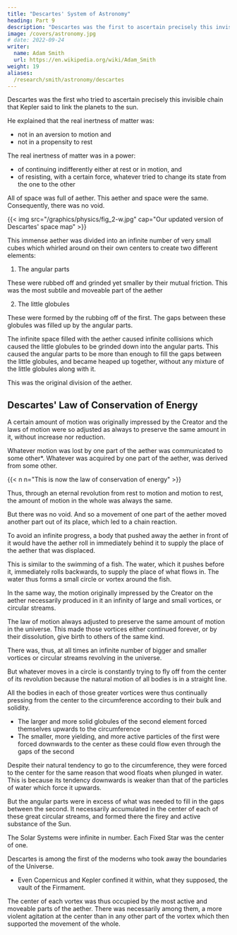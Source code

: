 ```yaml
---
title: "Descartes' System of Astronomy"
heading: Part 9
description: "Descartes was the first to ascertain precisely this invisible chain that Kepler said to link the planets to the sun."
image: /covers/astronomy.jpg
# date: 2022-09-24
writer:
  name: Adam Smith
  url: https://en.wikipedia.org/wiki/Adam_Smith
weight: 19
aliases:
  /research/smith/astronomy/descartes
---
```



Descartes was the first who tried to ascertain precisely this invisible chain that Kepler said to link the planets to the sun. 

<!--  consisted, and to afford the imagination a train of intermediate events, which,
succeeding each other in an order that was of all others the most familiar to it, should unite those incoherent qualities, the rapid motion, and the natural inertness of the Planets.  -->

He explained that the real inertness of matter was:
- not in an aversion to motion and
- not in a propensity to rest

The real inertness of matter was in a power:
- of continuing indifferently either at rest or in motion, and
- of resisting, with a certain force, whatever tried to change its state from the one to the other

All of space was full of aether. This aether and space were the same. Consequently, there was no void. 

{{< img src="/graphics/physics/fig_2-w.jpg" cap="Our updated version of Descartes' space map" >}}


This immense aether was divided into an infinite number of very small cubes which whirled around on their own centers to create two different elements:

1. The angular parts

These were rubbed off and grinded yet smaller by their mutual friction. This was the most subtile and moveable part of the aether

2. The little globules 

These were formed by the rubbing off of the first. The gaps between these globules was filled up by the angular parts.

The infinite space filled with the aether caused infinite collisions which caused the little globules to be grinded down into the angular parts. This caused the angular parts to be more than enough to fill the gaps between the little globules, and became heaped up together, without any mixture of the little globules along with it. 

This was the original division of the aether.  


## Descartes' Law of Conservation of Energy

A certain amount of motion was originally impressed by the Creator and the laws of motion were so adjusted as always to preserve the same amount in it, without increase nor reduction. 

Whatever motion was lost by one part of the aether was communicated to some other*. Whatever was acquired by one part of the aether, was derived from some other. 

{{< n n="This is now the law of conservation of energy" >}}


Thus, through an eternal revolution from rest to motion and motion to rest, the amount of motion in the whole was always the same.

But there was no void. And so a movement of one part of the aether moved another part out of its place, which led to a chain reaction.

To avoid an infinite progress, a body that pushed away the aether in front of it would have the aether roll in immediately behind it to supply the place of the aether that was displaced. 

This is similar to the swimming of a fish. The water, which it pushes before it, immediately rolls backwards, to supply the place of what flows in. The water thus forms a small circle or vortex around the fish.

In the same way, the motion originally impressed by the Creator on the aether necessarily produced in it an infinity of large and small vortices, or circular streams. 

The law of motion always adjusted to preserve the same amount of motion in the universe. This made those vortices either continued forever, or by their dissolution, give birth to others of the same kind. 

There was, thus, at all times an infinite number of bigger and smaller vortices or circular streams revolving in the universe.

But whatever moves in a circle is constantly trying to fly off from the center of its revolution because  the natural motion of all bodies is in a straight line. 

All the bodies in each of those greater vortices were thus continually pressing from the center to the circumference according to their bulk and solidity. 

- The larger and more solid globules of the second element forced themselves upwards to the circumference
- The smaller, more yielding, and more active particles of the first were forced downwards to the center as these could flow even through the gaps of the second

Despite their natural tendency to go to the circumference, they were forced to the center for the same reason that wood floats when plunged in water. This is because its tendency downwards is weaker than that of the particles of water which force it upwards.

But the angular parts were in excess of what was needed to fill in the gaps between the second. It necessarily accumulated in the center of each of these great circular streams, and formed there the firey and active substance of the Sun. 

The Solar Systems were infinite in number. Each Fixed Star was the center of one. 

Descartes is among the first of the moderns who took away the boundaries of the Universe. 
- Even Copernicus and Kepler confined it within, what they supposed, the vault of the Firmament.

The center of each vortex was thus occupied by the most active and moveable parts of the aether. There was necessarily among them, a more violent agitation at the center than in any other part of the vortex which then supported the movement of the whole.

